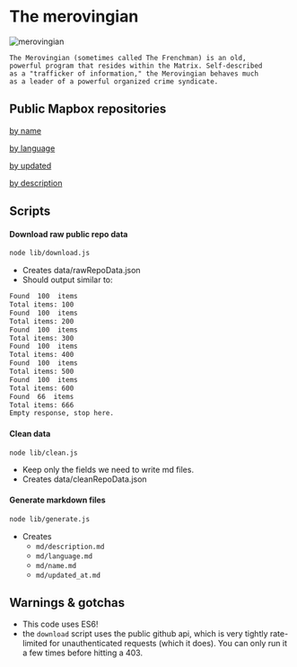 # The merovingian

![merovingian](https://i.ytimg.com/vi/3td5UpAXeJ4/maxresdefault.jpg)

```
The Merovingian (sometimes called The Frenchman) is an old, 
powerful program that resides within the Matrix. Self-described
as a "trafficker of information," the Merovingian behaves much
as a leader of a powerful organized crime syndicate.
```

## Public Mapbox repositories

[by name](md/name.md)

[by language](md/language.md)

[by updated](md/updated_at.md)

[by description](md/description.md)


## Scripts

#### Download raw public repo data

```bash
node lib/download.js
```

- Creates data/rawRepoData.json
- Should output similar to:

```bash
Found  100  items
Total items: 100
Found  100  items
Total items: 200
Found  100  items
Total items: 300
Found  100  items
Total items: 400
Found  100  items
Total items: 500
Found  100  items
Total items: 600
Found  66  items
Total items: 666
Empty response, stop here.
```

#### Clean data

```bash
node lib/clean.js
```

- Keep only the fields we need to write md files. 
- Creates data/cleanRepoData.json


#### Generate markdown files

```bash
node lib/generate.js
```

- Creates 
  - `md/description.md`
  - `md/language.md`
  - `md/name.md`
  - `md/updated_at.md`

## Warnings & gotchas

- This code uses ES6!
- the `download` script uses the public github api, which is very tightly rate-limited for unauthenticated requests (which it does). You can only run it a few times before hitting a 403.